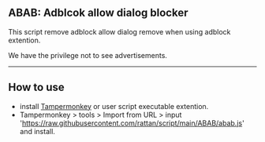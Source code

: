 ## ABAB: Adblcok allow dialog blocker
This script remove adblock allow dialog remove when using adblock extention.

We have the privilege not to see advertisements.

---
## How to use
 - install [Tampermonkey](https://www.tampermonkey.net/) or user script executable extention.
 - Tampermonkey > tools > Import from URL > input 'https://raw.githubusercontent.com/rattan/script/main/ABAB/abab.js' and install.
